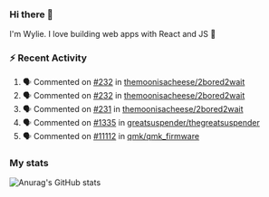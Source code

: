 ### Hi there 👋

I'm Wylie. I love building web apps with React and JS :raised_hands: 


### :zap: Recent Activity

<!--START_SECTION:activity-->
1. 🗣 Commented on [#232](https://github.com/themoonisacheese/2bored2wait/issues/232) in [themoonisacheese/2bored2wait](https://github.com/themoonisacheese/2bored2wait)
2. 🗣 Commented on [#232](https://github.com/themoonisacheese/2bored2wait/issues/232) in [themoonisacheese/2bored2wait](https://github.com/themoonisacheese/2bored2wait)
3. 🗣 Commented on [#231](https://github.com/themoonisacheese/2bored2wait/issues/231) in [themoonisacheese/2bored2wait](https://github.com/themoonisacheese/2bored2wait)
4. 🗣 Commented on [#1335](https://github.com/greatsuspender/thegreatsuspender/issues/1335) in [greatsuspender/thegreatsuspender](https://github.com/greatsuspender/thegreatsuspender)
5. 🗣 Commented on [#11112](https://github.com/qmk/qmk_firmware/issues/11112) in [qmk/qmk_firmware](https://github.com/qmk/qmk_firmware)
<!--END_SECTION:activity-->

### My stats

![Anurag's GitHub stats](https://github-readme-stats.vercel.app/api?username=wylie39&count_private=true&show_icons=true&theme=vue-dark)


